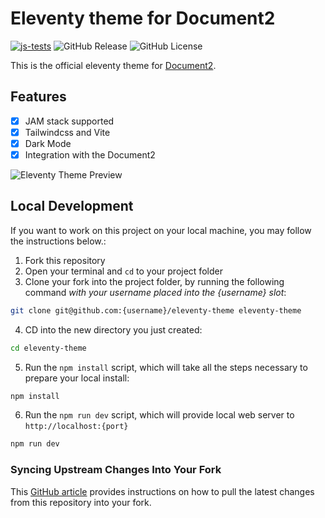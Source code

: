 # Eleventy theme for Document2

[![js-tests](https://github.com/cable8mm/eleventy-theme/actions/workflows/js-tests.yml/badge.svg)](https://github.com/cable8mm/eleventy-theme/actions/workflows/js-tests.yml)
![GitHub Release](https://img.shields.io/github/v/release/cable8mm/eleventy-theme)
![GitHub License](https://img.shields.io/github/license/cable8mm/eleventy-theme)

This is the official eleventy theme for [Document2](https://github.com/cable8m/document2).

## Features

- [x] JAM stack supported
- [x] Tailwindcss and Vite
- [x] Dark Mode
- [x] Integration with the Document2

![Eleventy Theme Preview](https://cabinet.palgle.com/eleventy-theme-preview.png)

## Local Development

If you want to work on this project on your local machine, you may follow the instructions below.:

1. Fork this repository
2. Open your terminal and `cd` to your project folder
3. Clone your fork into the project folder, by running the following command *with your username placed into the {username} slot*:

```bash
git clone git@github.com:{username}/eleventy-theme eleventy-theme
```

4. CD into the new directory you just created:

```bash
cd eleventy-theme
```

5. Run the `npm install` script, which will take all the steps necessary to prepare your local install:

```bash
npm install
```

6. Run the `npm run dev` script, which will provide local web server to `http://localhost:{port}`

```bash
npm run dev
```

### Syncing Upstream Changes Into Your Fork

This [GitHub article](https://help.github.com/en/articles/syncing-a-fork) provides instructions on how to pull the latest changes from this repository into your fork.
